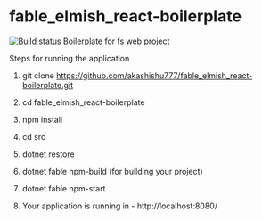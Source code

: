 # fable_elmish_react-boilerplate
[![Build status](https://ci.appveyor.com/api/projects/status/6v6hsquxnja5d2aw?svg=true)](https://ci.appveyor.com/project/akashishu777/fable-elmish-react-boilerplate)
Boilerplate for fs web project

Steps for running the application 

1. git clone https://github.com/akashishu777/fable_elmish_react-boilerplate.git

2. cd fable_elmish_react-boilerplate

3. npm install

4. cd src

5. dotnet restore

6. dotnet fable npm-build (for building your project)

7. dotnet fable npm-start 

8. Your application is running in - http://localhost:8080/
